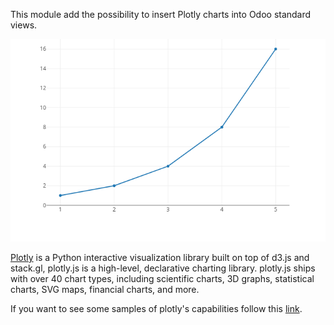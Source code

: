 This module add the possibility to insert Plotly charts into Odoo
standard views.

![Plotly Chart inserted into an Odoo view](../static/description/example.png)

[Plotly](https://plot.ly/) is a Python interactive visualization library
built on top of d3.js and stack.gl, plotly.js is a high-level,
declarative charting library. plotly.js ships with over 40 chart types,
including scientific charts, 3D graphs, statistical charts, SVG maps,
financial charts, and more.

If you want to see some samples of plotly's capabilities follow this
[link](https://github.com/plotly/plotly.py#overview).
